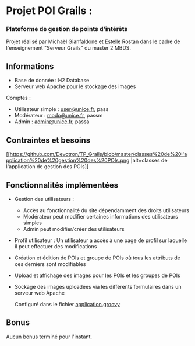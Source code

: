 # Projet POI Grails :
### Plateforme  de gestion de points d’intérêts

Projet réalisé par Michaël Gianfaldone et Estelle Rostan dans le cadre de l'enseignement "Serveur Grails" du master 2 MBDS.

## Informations

- Base de donnée : H2 Database
- Serveur web Apache pour le stockage des images


Comptes :
- Utilisateur simple : user@unice.fr, pass
- Modérateur : modo@unice.fr, passm
- Admin : admin@unice.fr, passa

## Contraintes et besoins

[[https://github.com/Devotron/TP_Grails/blob/master/classes%20de%20l'application%20de%20gestion%20des%20POIs.png
|alt=classes de l'application de gestion des POIs]]

## Fonctionnalités implémentées

* Gestion des utilisateurs :
  - Accès au fonctionnalité du site dépendamment des droits utilisateurs
  - Modérateur peut modifier certaines informations des utilisateurs simples
  - Admin peut modifier/créer des utilisateurs
   
* Profil utilisateur : 
  Un utilisateur a accès à une page de profil sur laquelle il peut effectuer des modifications
  
* Création et édition de POIs et groupe de POIs où tous les attributs de ces derniers sont modifiables 
  
* Upload et affichage des images pour les POIs et les groupes de POIs

*  Sockage des images uploadées via les différents formulaires dans un serveur web Apache

   Configuré dans le fichier [application.groovy ](TP_Grails/grails-app/conf/application.groovy )
   
## Bonus

Aucun bonus terminé pour l'instant.
